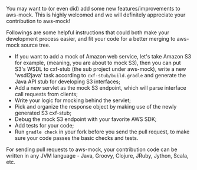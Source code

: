 You may want to (or even did) add some new features/improvements to aws-mock. This is highly welcomed and we will definitely appreciate your contribution to aws-mock!

Followings are some helpful instructions that could both make your development process easier, and fit your code for a better merging to aws-mock source tree. 

- If you want to add a mock of Amazon web service, let's take Amazon S3 for example, (meaning, you are about to mock S3), then you can put S3's WSDL to cxf-stub (the sub project under aws-mock), write a new 'wsdl2java' task according to `cxf-stub/build.gradle` and generate the Java API stub for developing S3 interfaces;
- Add a new servlet as the mock S3 endpoint, which will parse interface call requests from clients;
- Write your logic for mocking behind the servlet;
- Pick and organize the response object by making use of the newly generated S3 cxf-stub;
- Debug the mock S3 endpoint with your favorite AWS SDK;
- Add tests for your code;
- Run `gradle check` in your fork before you send the pull request, to make sure your code passes the basic checks and tests. 

For sending pull requests to aws-mock, your contribution code can be written in any JVM language - Java, Groovy, Clojure, JRuby, Jython, Scala, etc. 
